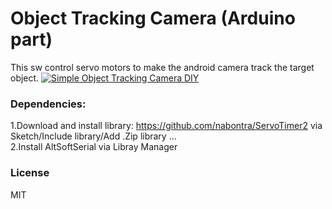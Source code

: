 # Object Tracking Camera (Arduino part)

This sw control servo motors to make the android camera track the target object.
[![Simple Object Tracking Camera DIY
](http://img.youtube.com/vi/J4Bvrvfg920/0.jpg)](https://www.youtube.com/watch?v=J4Bvrvfg920 "Simple Object Tracking Camera DIY")

### Dependencies:
1.Download and install library: https://github.com/nabontra/ServoTimer2 via Sketch/Include library/Add .Zip library ... <br/>
2.Install AltSoftSerial via Libray Manager <br/>

### License

MIT

